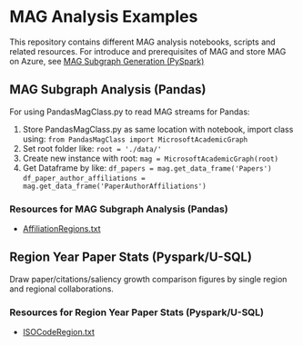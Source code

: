 # MAG Analysis Examples
This repository contains different MAG analysis notebooks, scripts and related resources. For introduce and prerequisites of MAG and store MAG on Azure, see [MAG Subgraph Generation (PySpark)](https://github.com/LiMa0326/mag-subgraph-generation-pyspark)

## MAG Subgraph Analysis (Pandas)
For using PandasMagClass.py to read MAG streams for Pandas:
1.	Store PandasMagClass.py as same location with notebook, import class using: `from PandasMagClass import MicrosoftAcademicGraph`
2.	Set root folder like: `root = './data/'`
3.	Create new instance with root: `mag = MicrosoftAcademicGraph(root)`
4.	Get Dataframe by like:
`df_papers = mag.get_data_frame('Papers')`
`df_paper_author_affiliations = mag.get_data_frame('PaperAuthorAffiliations')`

### Resources for MAG Subgraph Analysis (Pandas)
* [AffiliationRegions.txt](https://github.com/microsoft/mag-covid19-research-examples/blob/master/src/MAG-Samples/impact-of-covid19-on-the-computer-science-research-community/AffiliationRegions.txt)

## Region Year Paper Stats (Pyspark/U-SQL)
Draw paper/citations/saliency growth comparison figures by single region and regional collaborations.

### Resources for Region Year Paper Stats (Pyspark/U-SQL)
* [ISOCodeRegion.txt](https://github.com/LiMa0326/mag-analysis-examples/blob/master/resource/ISOCodeRegion.txt)
